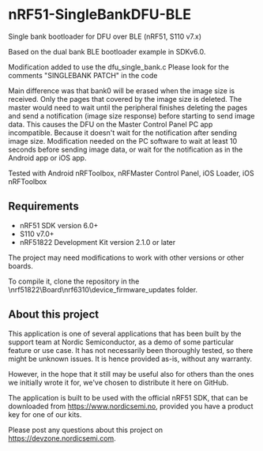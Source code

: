 nRF51-SingleBankDFU-BLE
=======================

Single bank bootloader for DFU over BLE (nRF51, S110 v7.x)

Based on the dual bank BLE bootloader example in SDKv6.0.

Modification added to use the dfu_single_bank.c 
Please look for the comments "SINGLEBANK PATCH" in the code

Main difference was that bank0 will be erased when the image size is received. Only the pages that covered by the image size is deleted.
The master would need to wait until the peripheral finishes deleting the pages and send a notification (image size response) before starting to send image data. 
This causes the DFU on the Master Control Panel PC app incompatible. Because it doesn't wait for the notification after sending image size.
Modification needed on the PC software to wait at least 10 seconds before sending image data, or wait for the notification as in the Android app or iOS app. 

Tested with Android nRFToolbox, nRFMaster Control Panel, iOS Loader, iOS nRFToolbox

Requirements
------------
- nRF51 SDK version 6.0+
- S110 v7.0+
- nRF51822 Development Kit version 2.1.0 or later

The project may need modifications to work with other versions or other boards. 

To compile it, clone the repository in the \nrf51822\Board\nrf6310\device_firmware_updates folder.

About this project
------------------
This application is one of several applications that has been built by the support team at Nordic Semiconductor, as a demo of some particular feature or use case. It has not necessarily been thoroughly tested, so there might be unknown issues. It is hence provided as-is, without any warranty. 

However, in the hope that it still may be useful also for others than the ones we initially wrote it for, we've chosen to distribute it here on GitHub. 

The application is built to be used with the official nRF51 SDK, that can be downloaded from https://www.nordicsemi.no, provided you have a product key for one of our kits.

Please post any questions about this project on https://devzone.nordicsemi.com.
